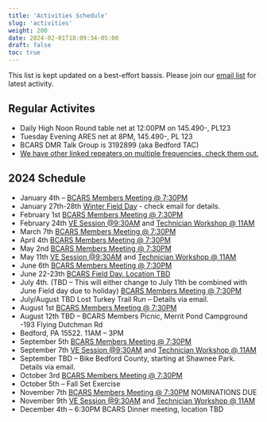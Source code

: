 ```yaml
---
title: 'Activities Schedule'
slug: 'activities'
weight: 200
date: 2024-02-01T18:09:34-05:00
draft: false
toc: true
---
```


This list is kept updated on a best-effort bassis. Please join our [email list](https://bcars.groups.io) for latest activity.

## Regular Activites


- Daily High Noon Round table net at 12:00PM on 145.490-, PL123 
- Tuesday Evening ARES net at 8PM, 145.490-, PL 123
- BCARS DMR Talk Group is 3192899 (aka Bedford TAC)
- [We have other linked repeaters on multiple frequencies, check them out.](/repeaters/)

## 2024 Schedule

- January 4th – [BCARS Members Meeting @ 7:30PM](/meetings/)
- January 27th-28th [Winter Field Day](/winterfieldday/) - check email for details.
- February 1st [BCARS Members Meeting @ 7:30PM](/meetings/)
- February 24th [VE Session @9:30AM](/license/) and [Technician Workshop @ 11AM](/workshops/)
- March 7th [BCARS Members Meeting @ 7:30PM](/meetings/)
- April 4th [BCARS Members Meeting @ 7:30PM](/meetings/)
- May 2nd [BCARS Members Meeting @ 7:30PM](/meetings/)
- May 11th [VE Session @9:30AM](/license/) and [Technician Workshop @ 11AM](/workshops/)
- June 6th [BCARS Members Meeting @ 7:30PM](/meetings/)
- June 22-23th [BCARS Field Day. Location TBD](/fieldday/)
- July 4th. (TBD – This will either change to July 11th be combined with June Field day due to holiday) [BCARS Members Meeting @ 7:30PM](/meetings/)
- July/August TBD Lost Turkey Trail Run – Details via email.
- August 1st [BCARS Members Meeting @ 7:30PM](/meetings/)
- August 12th TBD – BCARS Members Picnic, Merrit Pond Campground -193 Flying Dutchman Rd
- Bedford, PA 15522.  11AM – 3PM
- September 5th [BCARS Members Meeting @ 7:30PM](/meetings/)
- September 7th [VE Session @9:30AM](/license/) and [Technician Workshop @ 11AM](/workshops/)
- September TBD – Bike Bedford County, starting at Shawnee Park.  Details via email.
- October 3rd [BCARS Members Meeting @ 7:30PM](/meetings/)
- October 5th – Fall Set Exercise
- November 7th [BCARS Members Meeting @ 7:30PM](/meetings/) NOMINATIONS DUE
- November 9th [VE Session @9:30AM](/license/) and [Technician Workshop @ 11AM](/workshops/)
- December 4th – 6:30PM BCARS Dinner meeting, location TBD
